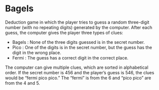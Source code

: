 # Bagels
Deduction game in which the player tries to guess a random three-digit number
(with no repeating digits) generated by the computer. After each guess, the computer gives the player three types of clues:

 - Bagels : None of the three digits guessed is in the secret number.
 - Pico : One of the digits is in the secret number, but the guess has the digit in the wrong place.
 - Fermi : The guess has a correct digit in the correct place.

The computer can give multiple clues, which are sorted in alphabetical order.
If the secret number is 456 and the player’s guess is 546, the clues would be “fermi pico pico.”
The “fermi” is from the 6 and “pico pico” are from the 4 and 5.
